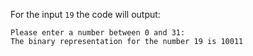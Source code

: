 For the input `19` the code will output:

```text
Please enter a number between 0 and 31:
The binary representation for the number 19 is 10011
```